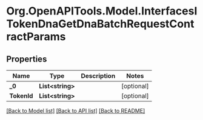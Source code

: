 # Org.OpenAPITools.Model.InterfacesITokenDnaGetDnaBatchRequestContractParams

## Properties

Name | Type | Description | Notes
------------ | ------------- | ------------- | -------------
**_0** | **List&lt;string&gt;** |  | [optional] 
**TokenId** | **List&lt;string&gt;** |  | [optional] 

[[Back to Model list]](../README.md#documentation-for-models) [[Back to API list]](../README.md#documentation-for-api-endpoints) [[Back to README]](../README.md)

